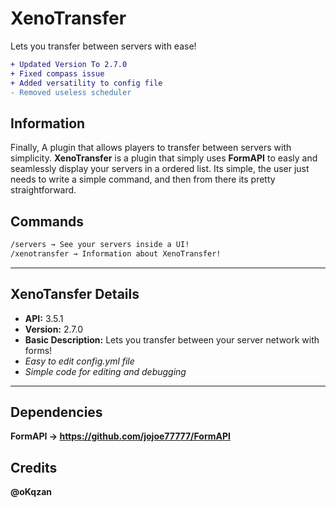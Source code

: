 # XenoTransfer
Lets you transfer between servers with ease!

```diff
+ Updated Version To 2.7.0
+ Fixed compass issue
+ Added versatility to config file
- Removed useless scheduler
```
## Information
Finally, A plugin that allows players to transfer between servers with simplicity.
**XenoTransfer** is a plugin that simply uses **FormAPI** to easly and seamlessly display your servers in a ordered list. Its simple, the user just needs to write a simple command, and then from there its pretty straightforward.

## Commands
```diff
/servers → See your servers inside a UI!
/xenotransfer → Information about XenoTransfer!
```
***

## XenoTansfer Details
* **API:** 3.5.1
* **Version:** 2.7.0
* **Basic Description:** Lets you transfer between your server network with forms!
* *Easy to edit config.yml file*
* *Simple code for editing and debugging*
***

## Dependencies
**FormAPI →  https://github.com/jojoe77777/FormAPI**

## Credits
**@oKqzan**
